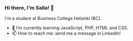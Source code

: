 ### Hi there, I'm Salla! 👋 

I'm a student at Business College Helsinki (BC).
- 🌱 I’m currently learning JavaScript, PHP, HTML and CSS. 
- 📫 How to reach me: send me a message in LinkedIn!
